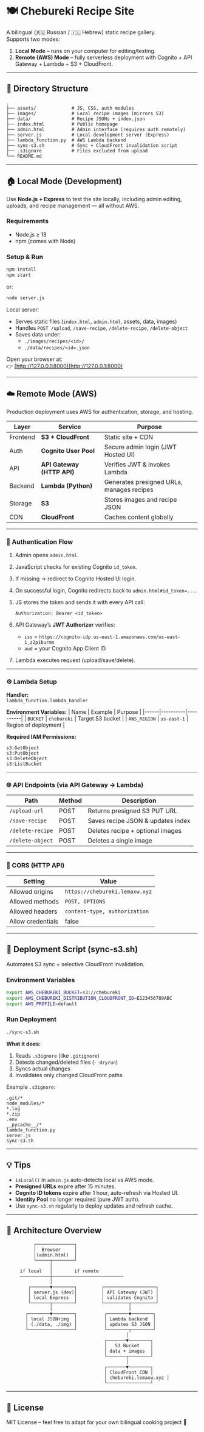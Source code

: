 # 🍽️ Chebureki Recipe Site

A bilingual (🇷🇺 Russian / 🇮🇱 Hebrew) static recipe gallery.  
Supports two modes:  
1. **Local Mode** – runs on your computer for editing/testing.  
2. **Remote (AWS) Mode** – fully serverless deployment with Cognito + API Gateway + Lambda + S3 + CloudFront.

---

## 🧩 Directory Structure

```
.
├── assets/             # JS, CSS, auth modules
├── images/             # Local recipe images (mirrors S3)
├── data/               # Recipe JSONs + index.json
├── index.html          # Public homepage
├── admin.html          # Admin interface (requires auth remotely)
├── server.js           # Local development server (Express)
├── lambda_function.py  # AWS Lambda backend
├── sync-s3.sh          # Sync + CloudFront invalidation script
├── .s3ignore           # Files excluded from upload
└── README.md
```

---

## 🏠 Local Mode (Development)

Use **Node.js + Express** to test the site locally, including admin editing, uploads, and recipe management — all without AWS.

### Requirements

- Node.js ≥ 18
- npm (comes with Node)

### Setup & Run

```bash
npm install
npm start
```

or:

```bash
node server.js
```

Local server:
- Serves static files (`index.html`, `admin.html`, assets, data, images)
- Handles `POST /upload`, `/save-recipe`, `/delete-recipe`, `/delete-object`
- Saves data under:
  - `./images/recipes/<id>/`
  - `./data/recipes/<id>.json`

Open your browser at:  
👉 [http://127.0.0.1:8000](http://127.0.0.1:8000)

---

## ☁️ Remote Mode (AWS)

Production deployment uses AWS for authentication, storage, and hosting.

| Layer | Service | Purpose |
|--------|----------|----------|
| Frontend | **S3 + CloudFront** | Static site + CDN |
| Auth | **Cognito User Pool** | Secure admin login (JWT Hosted UI) |
| API | **API Gateway (HTTP API)** | Verifies JWT & invokes Lambda |
| Backend | **Lambda (Python)** | Generates presigned URLs, manages recipes |
| Storage | **S3** | Stores images and recipe JSON |
| CDN | **CloudFront** | Caches content globally |

---

### 🔐 Authentication Flow

1. Admin opens `admin.html`.  
2. JavaScript checks for existing Cognito `id_token`.  
3. If missing → redirect to Cognito Hosted UI login.  
4. On successful login, Cognito redirects back to `admin.html#id_token=...`.  
5. JS stores the token and sends it with every API call:

   ```
   Authorization: Bearer <id_token>
   ```

6. API Gateway’s **JWT Authorizer** verifies:
   - `iss` = `https://cognito-idp.us-east-1.amazonaws.com/us-east-1_z2piburmn`
   - `aud` = your Cognito App Client ID  
7. Lambda executes request (upload/save/delete).

---

### ⚙️ Lambda Setup

**Handler:**  
`lambda_function.lambda_handler`

**Environment Variables:**
| Name | Example | Purpose |
|------|----------|----------|
| `BUCKET` | `chebureki` | Target S3 bucket |
| `AWS_REGION` | `us-east-1` | Region of deployment |

**Required IAM Permissions:**
```
s3:GetObject
s3:PutObject
s3:DeleteObject
s3:ListBucket
```

---

### 🌐 API Endpoints (via API Gateway → Lambda)

| Path | Method | Description |
|------|---------|-------------|
| `/upload-url` | POST | Returns presigned S3 PUT URL |
| `/save-recipe` | POST | Saves recipe JSON & updates index |
| `/delete-recipe` | POST | Deletes recipe + optional images |
| `/delete-object` | POST | Deletes a single image |

---

### 🧠 CORS (HTTP API)

| Setting | Value |
|----------|--------|
| Allowed origins | `https://chebureki.lemaxw.xyz` |
| Allowed methods | `POST, OPTIONS` |
| Allowed headers | `content-type, authorization` |
| Allow credentials | false |

---

## 🔁 Deployment Script (sync-s3.sh)

Automates S3 sync + selective CloudFront invalidation.

### Environment Variables

```bash
export AWS_CHEBUREKI_BUCKET=s3://chebureki
export AWS_CHEBUREKI_DISTRIBUTION_CLOUDFRONT_ID=E123456789ABC
export AWS_PROFILE=default
```

### Run Deployment

```bash
./sync-s3.sh
```

**What it does:**
1. Reads `.s3ignore` (like `.gitignore`)
2. Detects changed/deleted files (`--dryrun`)
3. Syncs actual changes
4. Invalidates only changed CloudFront paths

Example `.s3ignore`:
```
.git/*
node_modules/*
*.log
*.zip
.env
__pycache__/*
lambda_function.py
server.js
sync-s3.sh
```

---

## 💡 Tips

- `isLocal()` in `admin.js` auto-detects local vs AWS mode.  
- **Presigned URLs** expire after 15 minutes.  
- **Cognito ID tokens** expire after 1 hour, auto-refresh via Hosted UI.  
- **Identity Pool** no longer required (pure JWT auth).  
- Use `sync-s3.sh` regularly to deploy updates and refresh cache.

---

## 🧭 Architecture Overview

```
          ┌──────────────┐
          │  Browser     │
          │(admin.html)  │
          └─────┬────────┘
                │
     if local   │        if remote
     ───────────┼──────────────────────────
                │
        ┌───────▼────────┐         ┌───────────────────┐
        │ server.js (dev)│         │ API Gateway (JWT) │
        │ local Express  │         │ validates Cognito │
        └───────┬────────┘         └─────────┬─────────┘
                │                            │
       ┌────────▼────────┐          ┌────────▼────────┐
       │ local JSON+img  │          │ Lambda backend  │
       │ (./data, ./img) │          │ updates S3 JSON │
       └─────────────────┘          └────────┬────────┘
                                            │
                                    ┌───────▼────────┐
                                    │   S3 Bucket    │
                                    │ data + images  │
                                    └───────┬────────┘
                                            │
                                    ┌───────▼────────┐
                                    │ CloudFront CDN │
                                    │ chebureki.lemaxw.xyz │
                                    └────────────────┘
```

---

## 📜 License

MIT License – feel free to adapt for your own bilingual cooking project 🍰

